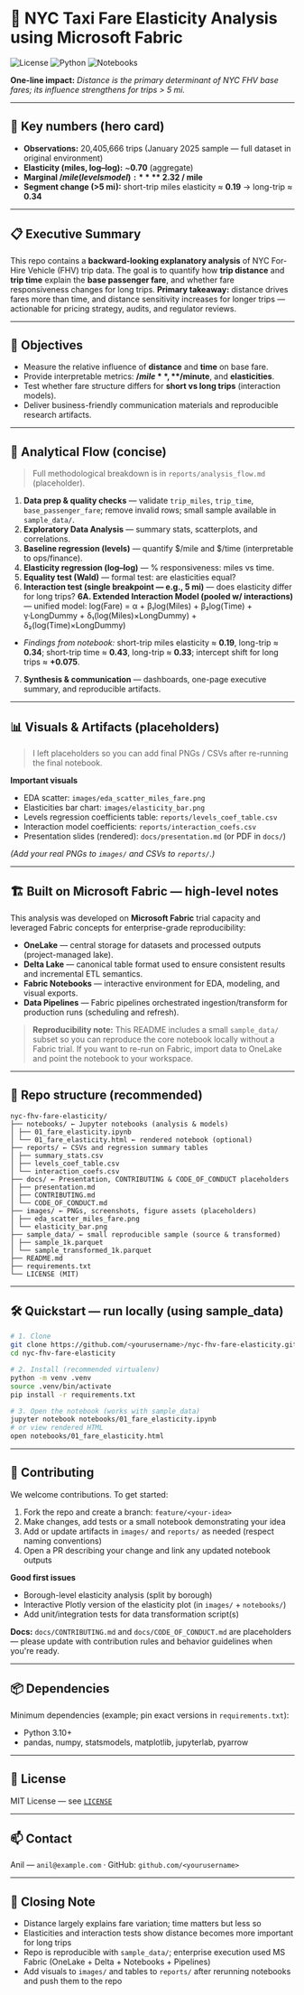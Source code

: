 # 🚕 NYC Taxi Fare Elasticity Analysis using Microsoft Fabric

![License](https://img.shields.io/badge/license-MIT-blue) ![Python](https://img.shields.io/badge/python-3.10%2B-green) ![Notebooks](https://img.shields.io/badge/notebooks-Jupyter-orange)

**One-line impact:** *Distance is the primary determinant of NYC FHV base fares; its influence strengthens for trips > 5 mi.*

---

## 📌 Key numbers (hero card)

* **Observations:** 20,405,666 trips (January 2025 sample — full dataset in original environment)
* **Elasticity (miles, log–log):** ~**0.70** (aggregate)
* **Marginal $/mile (levels model):** **~$2.32 / mile**
* **Segment change (>5 mi):** short-trip miles elasticity ≈ **0.19** → long-trip ≈ **0.34**

---

## 📋 Executive Summary

This repo contains a **backward-looking explanatory analysis** of NYC For-Hire Vehicle (FHV) trip data. The goal is to quantify how **trip distance** and **trip time** explain the **base passenger fare**, and whether fare responsiveness changes for long trips.
**Primary takeaway:** distance drives fares more than time, and distance sensitivity increases for longer trips — actionable for pricing strategy, audits, and regulator reviews.

---

## 🎯 Objectives

* Measure the relative influence of **distance** and **time** on base fare.
* Provide interpretable metrics: **$/mile**, **$/minute**, and **elasticities**.
* Test whether fare structure differs for **short vs long trips** (interaction models).
* Deliver business-friendly communication materials and reproducible research artifacts.

---

## 🧭 Analytical Flow (concise)

> Full methodological breakdown is in `reports/analysis_flow.md` (placeholder).

1. **Data prep & quality checks** — validate `trip_miles`, `trip_time`, `base_passenger_fare`; remove invalid rows; small sample available in `sample_data/`.
2. **Exploratory Data Analysis** — summary stats, scatterplots, and correlations.
3. **Baseline regression (levels)** — quantify $/mile and $/time (interpretable to ops/finance).
4. **Elasticity regression (log–log)** — % responsiveness: miles vs time.
5. **Equality test (Wald)** — formal test: are elasticities equal?
6. **Interaction test (single breakpoint — e.g., 5 mi)** — does elasticity differ for long trips?
   **6A. Extended Interaction Model (pooled w/ interactions)** — unified model:
   log(Fare) = α + β₁log(Miles) + β₂log(Time) + γ·LongDummy + δ₁(log(Miles)×LongDummy) + δ₂(log(Time)×LongDummy)


* *Findings from notebook:* short-trip miles elasticity ≈ **0.19**, long-trip ≈ **0.34**; short-trip time ≈ **0.43**, long-trip ≈ **0.33**; intercept shift for long trips ≈ **+0.075**.

7. **Synthesis & communication** — dashboards, one-page executive summary, and reproducible artifacts.

---

## 📊 Visuals & Artifacts (placeholders)

> I left placeholders so you can add final PNGs / CSVs after re-running the final notebook.

**Important visuals**

* EDA scatter: `images/eda_scatter_miles_fare.png`
* Elasticities bar chart: `images/elasticity_bar.png`
* Levels regression coefficients table: `reports/levels_coef_table.csv`
* Interaction model coefficients: `reports/interaction_coefs.csv`
* Presentation slides (rendered): `docs/presentation.md` (or PDF in `docs/`)

*(Add your real PNGs to `images/` and CSVs to `reports/`.)*

---

## 🏗️ Built on Microsoft Fabric — high-level notes

This analysis was developed on **Microsoft Fabric** trial capacity and leveraged Fabric concepts for enterprise-grade reproducibility:

* **OneLake** — central storage for datasets and processed outputs (project-managed lake).
* **Delta Lake** — canonical table format used to ensure consistent results and incremental ETL semantics.
* **Fabric Notebooks** — interactive environment for EDA, modeling, and visual exports.
* **Data Pipelines** — Fabric pipelines orchestrated ingestion/transform for production runs (scheduling and refresh).

> **Reproducibility note:** This README includes a small `sample_data/` subset so you can reproduce the core notebook locally without a Fabric trial. If you want to re-run on Fabric, import data to OneLake and point the notebook to your workspace.

---

## 🧩 Repo structure (recommended)

```
nyc-fhv-fare-elasticity/
├── notebooks/ ← Jupyter notebooks (analysis & models)
│ ├── 01_fare_elasticity.ipynb
│ └── 01_fare_elasticity.html ← rendered notebook (optional)
├── reports/ ← CSVs and regression summary tables
│ ├── summary_stats.csv
│ ├── levels_coef_table.csv
│ └── interaction_coefs.csv
├── docs/ ← Presentation, CONTRIBUTING & CODE_OF_CONDUCT placeholders
│ ├── presentation.md
│ ├── CONTRIBUTING.md
│ └── CODE_OF_CONDUCT.md
├── images/ ← PNGs, screenshots, figure assets (placeholders)
│ ├── eda_scatter_miles_fare.png
│ └── elasticity_bar.png
├── sample_data/ ← small reproducible sample (source & transformed)
│ ├── sample_1k.parquet
│ └── sample_transformed_1k.parquet
├── README.md
├── requirements.txt
└── LICENSE (MIT)

```

---

## 🛠️ Quickstart — run locally (using sample_data)

```bash
# 1. Clone
git clone https://github.com/<yourusername>/nyc-fhv-fare-elasticity.git
cd nyc-fhv-fare-elasticity

# 2. Install (recommended virtualenv)
python -m venv .venv
source .venv/bin/activate
pip install -r requirements.txt

# 3. Open the notebook (works with sample_data)
jupyter notebook notebooks/01_fare_elasticity.ipynb
# or view rendered HTML
open notebooks/01_fare_elasticity.html

```
---

## 🤝 Contributing

We welcome contributions. To get started:

1. Fork the repo and create a branch: `feature/<your-idea>`
2. Make changes, add tests or a small notebook demonstrating your idea
3. Add or update artifacts in `images/` and `reports/` as needed (respect naming conventions)
4. Open a PR describing your change and link any updated notebook outputs

**Good first issues**

* Borough-level elasticity analysis (split by borough)
* Interactive Plotly version of the elasticity plot (in `images/` + `notebooks/`)
* Add unit/integration tests for data transformation script(s)

**Docs:** `docs/CONTRIBUTING.md` and `docs/CODE_OF_CONDUCT.md` are placeholders — please update with contribution rules and behavior guidelines when you're ready.

---

## 📦 Dependencies

Minimum dependencies (example; pin exact versions in `requirements.txt`):

* Python 3.10+
* pandas, numpy, statsmodels, matplotlib, jupyterlab, pyarrow

---

## 🧾 License

MIT License — see [`LICENSE`](LICENSE)

---

## 📫 Contact

Anil — `anil@example.com` · GitHub: `github.com/<yourusername>`

---

## 🏁 Closing Note

* Distance largely explains fare variation; time matters but less so
* Elasticities and interaction tests show distance becomes more important for long trips
* Repo is reproducible with `sample_data/`; enterprise execution used MS Fabric (OneLake + Delta + Notebooks + Pipelines)
* Add visuals to `images/` and tables to `reports/` after rerunning notebooks and push them to the repo



